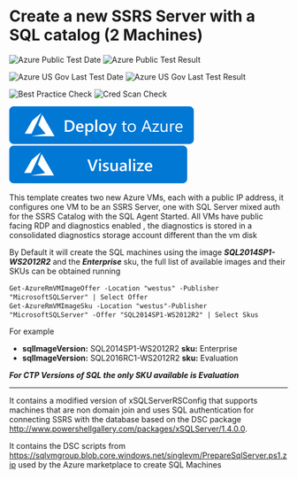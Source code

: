 # Create a new SSRS Server with a SQL catalog (2 Machines) 

![Azure Public Test Date](https://azurequickstartsservice.blob.core.windows.net/badges/sql-reporting-services-sql-server/PublicLastTestDate.svg)
![Azure Public Test Result](https://azurequickstartsservice.blob.core.windows.net/badges/sql-reporting-services-sql-server/PublicDeployment.svg)

![Azure US Gov Last Test Date](https://azurequickstartsservice.blob.core.windows.net/badges/sql-reporting-services-sql-server/FairfaxLastTestDate.svg)
![Azure US Gov Last Test Result](https://azurequickstartsservice.blob.core.windows.net/badges/sql-reporting-services-sql-server/FairfaxDeployment.svg)

![Best Practice Check](https://azurequickstartsservice.blob.core.windows.net/badges/sql-reporting-services-sql-server/BestPracticeResult.svg)
![Cred Scan Check](https://azurequickstartsservice.blob.core.windows.net/badges/sql-reporting-services-sql-server/CredScanResult.svg)

[![Deploy to Azure](https://raw.githubusercontent.com/Azure/azure-quickstart-templates/master/1-CONTRIBUTION-GUIDE/images/deploytoazure.svg?sanitize=true)](https://portal.azure.com/#create/Microsoft.Template/uri/https%3A%2F%2Fraw.githubusercontent.com%2Fazure%2Fazure-quickstart-templates%2Fmaster%2Fsql-reporting-services-sql-server%2F%2Fazuredeploy.json) 
[![Visualize](https://raw.githubusercontent.com/Azure/azure-quickstart-templates/master/1-CONTRIBUTION-GUIDE/images/visualizebutton.svg?sanitize=true)](http://armviz.io/#/?load=https%3A%2F%2Fraw.githubusercontent.com%2FAzure%2Fazure-quickstart-templates%2Fmaster%sql-reporting-services-sql-server%2Fazuredeploy.json)

This  template creates two new Azure VMs, each with a public IP address, it configures one VM to be an SSRS Server, one with SQL Server mixed auth for the SSRS Catalog with the SQL Agent Started. All VMs have public facing RDP and diagnostics enabled , the diagnostics is stored in a consolidated diagnostics storage account different than the vm disk
 
By Default it will create the SQL machines using the image ***SQL2014SP1-WS2012R2*** and the ***Enterprise*** sku, the full list of available images and their SKUs can be obtained running

    Get-AzureRmVMImageOffer -Location "westus" -Publisher "MicrosoftSQLServer" | Select Offer
    Get-AzureRmVMImageSku -Location "westus"-Publisher "MicrosoftSQLServer" -Offer "SQL2014SP1-WS2012R2" | Select Skus

For example
* **sqlImageVersion:** SQL2014SP1-WS2012R2 **sku:** Enterprise 
* **sqlImageVersion:** SQL2016RC1-WS2012R2 **sku:** Evaluation

***For CTP Versions of SQL the only SKU available is Evaluation*** 

***
It contains a modified version of xSQLServerRSConfig that supports machines that are non domain join and uses SQL authentication for connecting SSRS with the database 
based on the DSC package http://www.powershellgallery.com/packages/xSQLServer/1.4.0.0.

It contains the DSC scripts from https://sqlvmgroup.blob.core.windows.net/singlevm/PrepareSqlServer.ps1.zip used by the Azure marketplace to create SQL Machines

        


